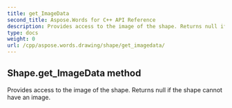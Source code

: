 ```yaml
---
title: get_ImageData
second_title: Aspose.Words for C++ API Reference
description: Provides access to the image of the shape. Returns null if the shape cannot have an image. 
type: docs
weight: 0
url: /cpp/aspose.words.drawing/shape/get_imagedata/
---
```

## Shape.get_ImageData method


Provides access to the image of the shape. Returns null if the shape cannot have an image.

